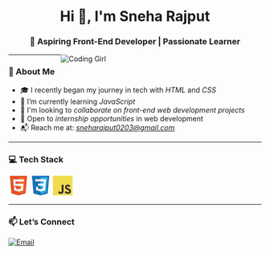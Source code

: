 <h1 align="center">Hi 👋, I'm Sneha Rajput</h1>
<h3 align="center">🌸 Aspiring Front-End Developer | Passionate Learner</h3>

<img align="right" alt="Coding Girl" width="400" src="https://media.giphy.com/media/qgQUggAC3Pfv687qPC/giphy.gif" />

---

### 🚀 About Me

- 🎓 I recently began my journey in tech with *HTML* and *CSS*
- 🌱 I’m currently learning *JavaScript*
- 🤝 I'm looking to *collaborate on front-end web development projects*
- 🎯 Open to *internship opportunities* in web development
- 📬 Reach me at: *sneharajput0203@gmail.com*

---

### 💻 Tech Stack

<p align="left">
  <img src="https://raw.githubusercontent.com/devicons/devicon/master/icons/html5/html5-original.svg" alt="HTML" width="40" height="40"/>
  <img src="https://raw.githubusercontent.com/devicons/devicon/master/icons/css3/css3-original.svg" alt="CSS" width="40" height="40"/>
  <img src="https://raw.githubusercontent.com/devicons/devicon/master/icons/javascript/javascript-original.svg" alt="JavaScript" width="40" height="40"/>
</p>

---

### 📫 Let’s Connect

<p align="left">
  <a href="mailto:sneharajput0203@gmail.com">
    <img src="https://img.shields.io/badge/Gmail-D14836?style=for-the-badge&logo=gmail&logoColor=white" alt="Email" />
  </a>
</p>
